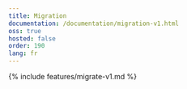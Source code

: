 ```yaml
---
title: Migration
documentation: /documentation/migration-v1.html
oss: true
hosted: false
order: 190
lang: fr
---
```


{% include features/migrate-v1.md %}
